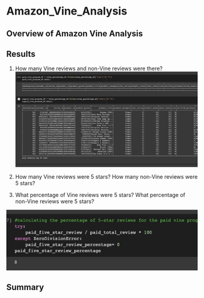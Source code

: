 # Amazon_Vine_Analysis
## Overview of Amazon Vine Analysis



## Results

1. How many Vine reviews and non-Vine reviews were there?
![paid vs. unpaid vine](https://github.com/dilnigar1007/Amazon_Vine_Analysis/blob/main/vine%20paid%20vs.%20unpaid.png)

2. How many Vine reviews were 5 stars? How many non-Vine reviews were 5 stars?

3. What percentage of Vine reviews were 5 stars? What percentage of non-Vine reviews were 5 stars?

![zero_paid_five_star_review](https://github.com/dilnigar1007/Amazon_Vine_Analysis/blob/main/zero_paid_five_star_review.png)
## Summary

